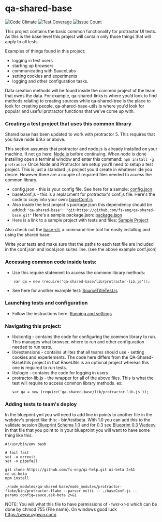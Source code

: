 # qa-shared-base

[![Code Climate](https://codeclimate.com/repos/586fc8e34bd91e580300187c/badges/f85cf9b2923530030e86/gpa.svg)](https://codeclimate.com/repos/586fc8e34bd91e580300187c/feed) [![Test Coverage](https://codeclimate.com/repos/586fc8e34bd91e580300187c/badges/f85cf9b2923530030e86/coverage.svg)](https://codeclimate.com/repos/586fc8e34bd91e580300187c/coverage) [![Issue Count](https://codeclimate.com/repos/586fc8e34bd91e580300187c/badges/f85cf9b2923530030e86/issue_count.svg)](https://codeclimate.com/repos/586fc8e34bd91e580300187c/feed)

This project contains the basic common functionality for protractor UI tests. As this is the base level this project will contain only those things that will apply to all tests.

Examples of things found in this project:
  - logging in test users
  - starting up browsers
  - communicating with SauceLabs
  - setting cookies and experiments
  - logging and other configuration tasks.

Data creation methods will be found inside the common project of the team that owns the data. For example, qa-shared-links is where you’d look to find methods relating to creating sources while qa-shared-tree is the place to look for creating people.  qa-shared-base-utils is where you'd look for popular and useful protractor functions that we've come up with.


### Creating a test project that uses this common library
Shared base has been updated to work with protractor 5.
This requires that you have node 6.9.x or above.

This section assumes that protractor and node.js is already installed on your machine.  If not go here: [Node.js][nodeLink] before continuing.  When node is done installing open a terminal window and enter this command: ```npm install -g protractor```
Once Node and Protractor are setup you'll need to setup a test project.  This is just a standard .js project you'd create in whatever ide you desire.  However there are a couple of required files needed to access the common library.
  - config.json - this is your config file.  See here for a sample: [config.json][confJsonLink]
  - baseConf.js - this is a replacment for protractor's conf.js file.  Here's the code to copy into your own: [baseConf.js][protractorConfLink]
  - Also inside the test project's package.json this dependency should be added:  ```"qa-shared-base": "git+https://github.com/fs-eng/qa-shared-base.git"```  Here's a sample package.json:  [package.json][packageLink]
  - Here is a link to a sample project with tests and files: [Sample Project][sampleProjectLink]

Also check out the [base-cli](https://github.com/fs-eng/base-cli),
a command-line tool for easily installing and using the shared base.

Write your tests and make sure that the paths to each test file are included in the conf.json and local.json suites line. (see the above example conf.json)

### Accessing common code inside tests:
  - Use this require statement to access the common library methods:
  ```
      var qa = new (require('qa-shared-base/lib/protractor-lib.js'));
  ```
  - See here for another example test: [SourceTitleTest.js][sampleTest]

### Launching tests and configuration
  - Follow the instructions here: [Running and settings][confluenceLocalLink]

### Navigating this project:
  - lib/config - contains the code for configuring the common library to run.  This manages what browser, where to run and other configuration needed to run tests.
  - lib/extensions - contains utilites that all teams should use - setting cookies and experiements.  The code here differs from the QA-Shared-BaseUtils project in that BaseUtils is an optional project whereas this one is required to run tests.
  - lib/login - contains the code for logging in users
  - protractor-lib.js - the wrapper for all of the above files.  This is what the test will require to access common library methods.  ex:
      ```
      var qa = new (require('qa-shared-base/lib/protractor-lib.js'));
      ```

### Adding tests to team's deploy
In the blueprint.yml you will need to add line in points to another file in the webdev's project like this: - bin/testbeta. With 1.0 you can add this to the validate session [Blueprint Schema 1.0][confluenceBlue1Link] and for 0.3 see [Blueprint 0.3 Wedeev][confluenceBlue3Link].
In that file that you point to in your blueproint you will want to have some thing like this:
  ```
  #!/usr/bin/env bash

  # fail fast
  set -o errexit
  set -o pipefail

  git clone https://github.com/fs-eng/qa-help.git ui-beta 2>&1
  cd ui-beta
  npm install

  ./node_modules/qa-shared-base/node_modules/protractor-flake/bin/protractor-flake --parser multi -- ./baseConf.js --params.config=sauce,ask-beta 2>&1
  ```
NOTE: You will what this file to have permissions of -rwxr-xr-x which can be done by chmod 755 {File name}. On windows good luck https://www.cygwin.com/.


[nodeLink]: <https://nodejs.org/en/>
[protractorLink]: <https://angular.github.io/protractor/#/>
[confJsonLink]: <https://github.com/fs-eng/qa-shared-example/blob/master/config.json>
[localJson]: <https://github.com/fs-eng/qa-shared-example/blob/master/local.json>
[protractorConfLink]: <https://github.com/fs-eng/qa-shared-example/blob/master/baseConf.js>
[packageLink]: <https://github.com/fs-eng/qa-shared-example/blob/master/package.json>
[baseEncode]: <https://www.base64encode.org/>
[sampleTest]: <https://almtools.ldschurch.org/fhconfluence/display/FHQA/Sample+Test>
[confluenceSauceLink]: <https://almtools.ldschurch.org/fhconfluence/display/FHQA/Running+against+SauceLabs>
[confluenceLocalLink]: <https://almtools.ldschurch.org/fhconfluence/display/FHQA/Running+Tests>
[confluenceBlue1Link]: <https://almtools.ldschurch.org/fhconfluence/display/EPT/Blueprint+Schema+-+Version+1.0>
[confluenceBlue3Link]: <https://almtools.ldschurch.org/fhconfluence/display/EPT/Blueprint+0.3+WebDev>
[sampleProjectLink]: <https://github.com/fs-eng/qa-shared-example>
